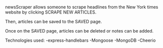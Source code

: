newsScraper allows someone to scrape headlines from the New York times website by clicking SCRAPE NEW ARTICLES.

Then, articles can be saved to the SAVED page.

Once on the SAVED page, articles can be deleted or notes can be added.


Technologies used:
-express-handlebars
-Mongoose
-MongoDB
-Cheerio
